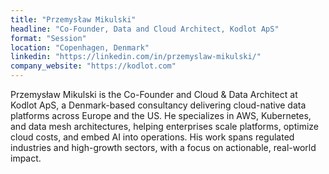 ```yaml
---
title: "Przemysław Mikulski"
headline: "Co-Founder, Data and Cloud Architect, Kodlot ApS"
format: "Session"
location: "Copenhagen, Denmark"
linkedin: "https://linkedin.com/in/przemyslaw-mikulski/"
company_website: "https://kodlot.com"
---
```


Przemysław Mikulski is the Co-Founder and Cloud & Data Architect at Kodlot ApS, a Denmark-based consultancy delivering cloud-native data platforms across Europe and the US. He specializes in AWS, Kubernetes, and data mesh architectures, helping enterprises scale platforms, optimize cloud costs, and embed AI into operations. His work spans regulated industries and high-growth sectors, with a focus on actionable, real-world impact.
